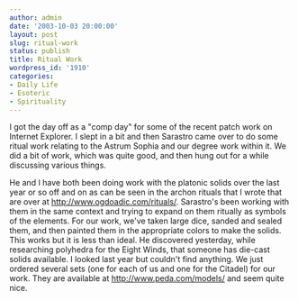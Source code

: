 ```yaml
---
author: admin
date: '2003-10-03 20:00:00'
layout: post
slug: ritual-work
status: publish
title: Ritual Work
wordpress_id: '1910'
categories:
- Daily Life
- Esoteric
- Spirituality
---
```

I got the day off as a "comp day" for some of the recent patch work on Internet Explorer. I slept in a bit and then Sarastro came over to do some ritual work relating to the Astrum Sophia and our degree work within it. We did a bit of work, which was quite good, and then hung out for a while discussing various things.

He and I have both been doing work with the platonic solids over the last year or so off and on as can be seen in the archon rituals that I wrote that are over at <a href="http://www.ogdoadic.com/rituals/index.html">http://www.ogdoadic.com/rituals/</a>. Sarastro's been working with them in the same context and trying to expand on them ritually as symbols of the elements. For our work, we've taken large dice, sanded and sealed them, and then painted them in the appropriate colors to make the solids. This works but it is less than ideal. He discovered yesterday, while researching polyhedra for the Eight Winds, that someone has die-cast solids available. I looked last year but couldn't find anything. We just ordered several sets (one for each of us and one for the Citadel) for our work. They are available at <a href="http://www.peda.com/models/">http://www.peda.com/models/</a> and seem quite nice.
